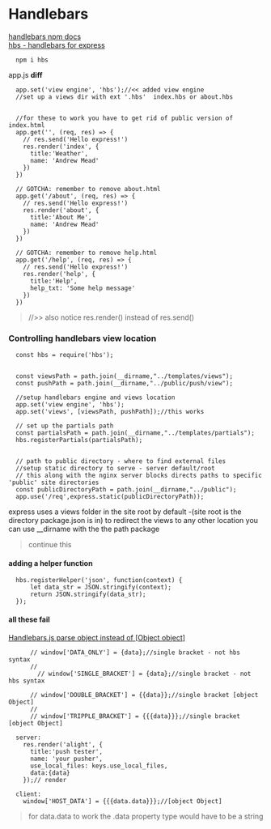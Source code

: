 # Handlebars

[handlebars npm docs](https://www.npmjs.com/package/handlebars)   
[hbs - handlebars for express](https://www.npmjs.com/package/hbs)   

```
  npm i hbs
```

app.js
**diff**
```
  app.set('view engine', 'hbs');//<< added view engine
  //set up a views dir with ext '.hbs'  index.hbs or about.hbs


  //for these to work you have to get rid of public version of index.html
  app.get('', (req, res) => {
    // res.send('Hello express!')
    res.render('index', {
      title:'Weather',
      name: 'Andrew Mead'
    })
  })

  // GOTCHA: remember to remove about.html
  app.get('/about', (req, res) => {
    // res.send('Hello express!')
    res.render('about', {
      title:'About Me',
      name: 'Andrew Mead'
    })
  })

  // GOTCHA: remember to remove help.html
  app.get('/help', (req, res) => {
    // res.send('Hello express!')
    res.render('help', {
      title:'Help',
      help_txt: 'Some help message'
    })
  })
```

>//>> also notice res.render() instead of res.send()

### Controlling handlebars view location

```
  const hbs = require('hbs');


  const viewsPath = path.join(__dirname,"../templates/views");
  const pushPath = path.join(__dirname,"../public/push/view");

  //setup handlebars engine and views location
  app.set('view engine', 'hbs');
  app.set('views', [viewsPath, pushPath]);//this works

  // set up the partials path
  const partialsPath = path.join(__dirname,"../templates/partials");
  hbs.registerPartials(partialsPath);


  // path to public directory - where to find external files
  //setup static directory to serve - server default/root
  // this along with the nginx server blocks directs paths to specific 'public' site directories
  const publicDirectoryPath = path.join(__dirname,"../public");
  app.use('/req',express.static(publicDirectoryPath));
```

express uses a views folder in the site root by default -(site root is the directory package.json is in)
to redirect the views to any other location you can use \__dirname with the the path package

> continue this

#### adding a helper function
```
  hbs.registerHelper('json', function(context) {
      let data_str = JSON.stringify(context);
      return JSON.stringify(data_str);
  });
```

#### all these fail
[Handlebars.js parse object instead of [Object object]](https://stackoverflow.com/questions/10232574/handlebars-js-parse-object-instead-of-object-object)   
```
      // window['DATA_ONLY'] = {data};//single bracket - not hbs syntax
      //
    	// window['SINGLE_BRACKET'] = {data};//single bracket - not hbs syntax

      // window['DOUBLE_BRACKET'] = {{data}};//single bracket [object Object]
      //
      // window['TRIPPLE_BRACKET'] = {{{data}}};//single bracket  [object Object]
```

```
  server:
    res.render('alight', {
      title:'push tester',
      name: 'your pusher',
      use_local_files: keys.use_local_files,
      data:{data}
    });// render

  client:
    window['HOST_DATA'] = {{{data.data}}};//[object Object]
```
> for data.data to work the .data property type would have to be a string
